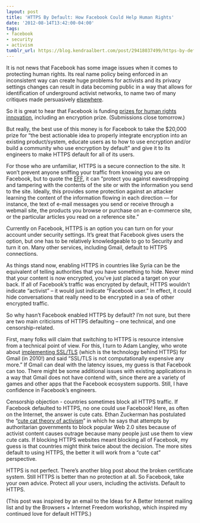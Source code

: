 ```yaml
---
layout: post
title: 'HTTPS By Default: How Facebook Could Help Human Rights'
date: '2012-08-14T13:42:00-04:00'
tags:
- facebook
- security
- activism
tumblr_url: https://blog.kendraalbert.com/post/29418037499/https-by-default-how-facebook-could-help-human
---
```

It is not news that Facebook has some image issues when it comes to protecting human rights. Its real name policy being enforced in an inconsistent way can create huge problems for activists and its privacy settings changes can result in data becoming public in a way that allows for identification of underground activist networks, to name two of many critiques made persuasively [elsewhere](http://jilliancyork.com/2011/02/24/would-anonymity-help-activists-on-facebook-a-response-to-luke-allnutt/).&nbsp;

So it is great to hear that Facebook is funding&nbsp;[prizes for human rights innovation](https://www.accessnow.org/blog/access-and-facebook-launch-tech-innovation-prize-to-promote-human-developme), including an encryption prize. (Submissions close tomorrow.)

But really, the best use of this money is for Facebook to take the $20,000 prize for “the best actionable idea to properly integrate encryption into an existing product/system, educate users as to how to use encryption and/or build a community who use encryption by default” and give it to its engineers to make HTTPS default for all of its users.<!-- more -->

For those who are unfamiliar, HTTPS is a secure connection to the site. It won’t prevent anyone sniffing your traffic from knowing you are on Facebook, but to quote the [EFF](https://www.eff.org/https-everywhere/faq), it can “protect you against eavesdropping and tampering with the contents of the site or with the information you send to the site. Ideally, this provides some protection against an attacker learning the content of the information flowing in each direction — for instance, the text of e-mail messages you send or receive through a webmail site, the products you browse or purchase on an e-commerce site, or the particular articles you read on a reference site.”

Currently on Facebook, HTTPS is an option you can turn on for your account under security settings. It’s great that Facebook gives users the option, but one has to be relatively knowledgeable to go to Security and turn it on. Many other services, including Gmail, default to HTTPS connections.

As things stand now, enabling HTTPS in countries like Syria can be the equivalent of telling authorities that you have something to hide. Never mind that your content is now encrypted, you’ve just placed a target on your back. If all of Facebook’s traffic was encrypted by default, HTTPS wouldn’t indicate “activist” – it would just indicate “Facebook user.” In effect, it could hide conversations that really need to be encrypted in a sea of other encrypted traffic.

So why hasn’t Facebook enabled HTTPS by default? I’m not sure, but there are two main criticisms of HTTPS defaulting – one technical, and one censorship-related.&nbsp;

First, many folks will claim that switching to HTTPS is resource intensive from a technical point of view. For this, I turn to Adam Langley, who wrote about [implementing SSL/TLS](http://www.imperialviolet.org/2010/06/25/overclocking-ssl.html) (which is the technology behind HTTPS) for Gmail (in 2010!) and said “SSL/TLS is not computationally expensive any more.” If Gmail can deal with the latency issues, my guess is that Facebook can too. There might be some additional issues with existing applications in a way that Gmail does not have contend with, since there are a variety of games and other apps that the Facebook ecosystem supports. Still, I have confidence in Facebook’s engineers.&nbsp;

Censorship objection - countries sometimes block all HTTPS traffic. If Facebook defaulted to HTTPS, no one could use Facebook! Here, as often on the Internet, the answer is cute cats. Ethan Zuckerman has postulated the “[cute cat theory of activism](http://www.nytimes.com/2009/06/22/technology/internet/22link.html?_r=2)” in which he says that attempts by authoritarian governments to block popular Web 2.0 sites because of activist content causes outrage because many people just use them to view cute cats. If blocking HTTPS websites meant blocking all of Facebook, my guess is that countries might think twice about the decision. The more sites default to using HTTPS, the better it will work from a “cute cat” perspective.&nbsp;

HTTPS is not perfect. There’s another blog post about the broken certificate system. Still HTTPS is better than no protection at all. So Facebook, take your own advice. Protect all your users, including the activists. Default to HTTPS.

(This post was inspired by an email to the Ideas for A Better Internet mailing list and by the Browsers + Internet Freedom workshop, which inspired my continued love for default HTTPS.)

